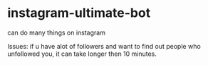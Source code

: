 # instagram-ultimate-bot
can do many things on instagram

Issues: if u have alot of followers and want to find out people who unfollowed you, it can take longer then 10 minutes.
